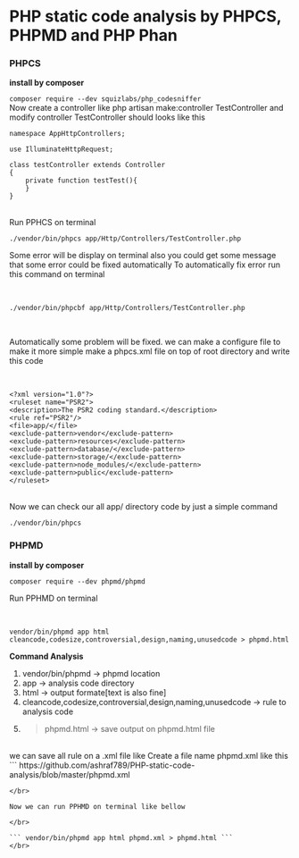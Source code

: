 # PHP static code analysis by PHPCS, PHPMD and PHP Phan

### PHPCS
<b>install by composer</b>

``` composer require --dev squizlabs/php_codesniffer ```
</br>
Now create a controller like php artisan make:controller TestController and modify controller 
TestController should looks like this 

``` 
namespace AppHttpControllers;

use IlluminateHttpRequest;

class testController extends Controller
{
    private function testTest(){
    }
}
```
</br>
Run PPHCS on terminal 

``` ./vendor/bin/phpcs app/Http/Controllers/TestController.php ```
</br>

Some error will be display on terminal also you could get some message that some error could be fixed automatically 
To automatically fix error run this command on terminal 

</br>

``` ./vendor/bin/phpcbf app/Http/Controllers/TestController.php ```

</br>

Automatically some problem will be fixed.
we can make a configure file to make it more simple
make a phpcs.xml file on top of root directory and write this code 

</br>

```
<?xml version="1.0"?>
<ruleset name="PSR2">    
<description>The PSR2 coding standard.</description>    
<rule ref="PSR2"/>     
<file>app/</file>     
<exclude-pattern>vendor</exclude-pattern>    
<exclude-pattern>resources</exclude-pattern>    
<exclude-pattern>database/</exclude-pattern>    
<exclude-pattern>storage/</exclude-pattern>    
<exclude-pattern>node_modules/</exclude-pattern>
<exclude-pattern>public</exclude-pattern>
</ruleset>
```
</br>
Now we can check our all app/ directory code by just a simple command 
</br>

``` ./vendor/bin/phpcs ```

### PHPMD
<b>install by composer</b>

``` composer require --dev phpmd/phpmd ```
</br>

Run PPHMD on terminal 

</br>

``` vendor/bin/phpmd app html cleancode,codesize,controversial,design,naming,unusedcode > phpmd.html ```
</br>

<b> Command Analysis </b>
1. vendor/bin/phpmd -> phpmd location </br>
2. app -> analysis code directory </br>
3. html -> output formate[text is also fine] </br>
4. cleancode,codesize,controversial,design,naming,unusedcode -> rule to analysis code </br>
5. > phpmd.html -> save output on phpmd.html file </br>

</br>
we can save all rule on a .xml file like 
Create a file name phpmd.xml like this 
</br>
```
https://github.com/ashraf789/PHP-static-code-analysis/blob/master/phpmd.xml

```
</br>

Now we can run PPHMD on terminal like bellow 

</br>

``` vendor/bin/phpmd app html phpmd.xml > phpmd.html ```
</br>
